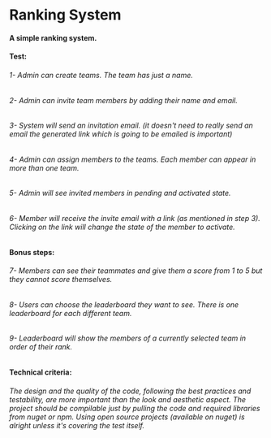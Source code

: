 # Ranking System
#### A simple ranking system.

#### Test:
###### 1- Admin can create teams. The team has just a name.
###### 2- Admin can invite team members by adding their name and email.
###### 3- System will send an invitation email. (it doesn't need to really send an email the generated link which is going to be emailed is important)
###### 4- Admin can assign members to the teams. Each member can appear in more than one team.
###### 5- Admin will see invited members in pending and activated state.
###### 6- Member will receive the invite email with a link (as mentioned in step 3). Clicking on the link will change the state of the member to activate.

#### Bonus steps:
###### 7- Members can see their teammates and give them a score from 1 to 5 but they cannot score themselves.
###### 8- Users can choose the leaderboard they want to see. There is one leaderboard for each different team.
###### 9- Leaderboard will show the members of a currently selected team in order of their rank.

#### Technical criteria:
###### The design and the quality of the code, following the best practices and testability, are more important than the look and aesthetic aspect. The project should be compilable just by pulling the code and required libraries from nuget or npm. Using open source projects (available on nuget) is alright unless it's covering the test itself.
